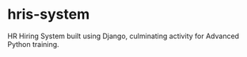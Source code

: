# hris-system
HR Hiring System built using Django, culminating activity for Advanced Python training.
